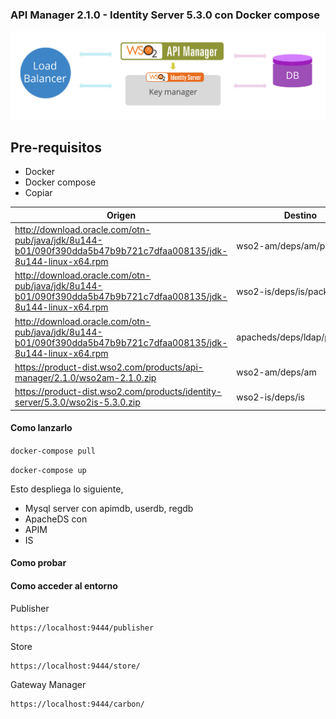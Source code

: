 ### API Manager 2.1.0 - Identity Server 5.3.0 con Docker compose

![alt tag](https://github.com/janf57/WSO2-IS-AM/blob/master/doc/am-2.1.0-is-5.3.0.jpeg)

## Pre-requisitos

 * Docker 
 * Docker compose
 * Copiar
 

Origen | Destino 
-------- | -------------- 
http://download.oracle.com/otn-pub/java/jdk/8u144-b01/090f390dda5b47b9b721c7dfaa008135/jdk-8u144-linux-x64.rpm | wso2-am/deps/am/packages
http://download.oracle.com/otn-pub/java/jdk/8u144-b01/090f390dda5b47b9b721c7dfaa008135/jdk-8u144-linux-x64.rpm | wso2-is/deps/is/packages
http://download.oracle.com/otn-pub/java/jdk/8u144-b01/090f390dda5b47b9b721c7dfaa008135/jdk-8u144-linux-x64.rpm | apacheds/deps/ldap/packages
https://product-dist.wso2.com/products/api-manager/2.1.0/wso2am-2.1.0.zip | wso2-am/deps/am
https://product-dist.wso2.com/products/identity-server/5.3.0/wso2is-5.3.0.zip | wso2-is/deps/is

#### Como lanzarlo

```docker-compose pull```

```docker-compose up ```

Esto despliega lo siguiente,

* Mysql server con apimdb, userdb, regdb
* ApacheDS con
* APIM 
* IS 

#### Como probar


#### Como acceder al entorno

Publisher

```
https://localhost:9444/publisher
```

Store

```
https://localhost:9444/store/
```


Gateway Manager

```
https://localhost:9444/carbon/
```